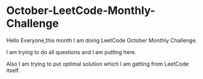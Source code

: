 # October-LeetCode-Monthly-Challenge
Hello Everyone,this month I am doing LeetCode October Monthly Challenge.

I am trying to do all questions and I am putting here.

Also I am trying to put optimal solution which I am getting from LeetCode itself.
